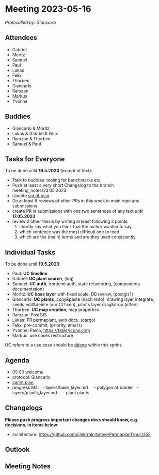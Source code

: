 # Meeting 2023-05-16

_Protocolled by: Giancarlo_

## Attendees

- Gabriel
- Moritz
- Samuel
- Paul
- Lukas
- Felix
- Thorben
- Giancarlo
- Ramzan
- Markus
- Yvonne

## Buddies

- Giancarlo & Moritz
- Lukas & Gabriel & Felix
- Ramzan & Thorben
- Samuel & Paul

## Tasks for Everyone

To be done until **19.5.2023** (except of text):

- Ttalk to buddies: tooling for benchmarks etc.
- Push at least a very short Changelog to the branch meeting_notes/23.05.2023
- Update [sprint plan](https://github.com/orgs/ElektraInitiative/projects/4/)
- Do at least 8 reviews of other PRs in this week in main repo and submissions
- create PR in submissions with one two sentences of any text until **17.05.2023**
- review 2 other thesis by writing at least following 3 points:
  1. shortly say what you think that the author wanted to say
  2. which sentence was the most difficult one to read
  3. which are the (main) terms and are they used consistently

## Individual Tasks

To be done until **19.5.2023**:

- Paul: **UC timeline**
- Gabriel: **UC plant search**, (log)
- Samuel: **UC auth**, frontend auth, state refactoring, (components documentation)
- Moritz: **UC base layer** with fixed scale, DB review, (postgis?)
- Giancarlo: **UC plants**, copy&paste (nach redo), drawing layer integrate, seeds edit&delete (nur CI fixen), plants layer drag&drop (offen)
- Thorben: **UC map creation**, map properties
- Ramzan: PostGIS
- Lukas: PR permaplant, auth docu, (cargo)
- Felix: pre-commit, (priority, emails)
- Yvonne: Pavlo, https://tablericons.com
- Markus: use cases restructure

UC refers to a use case should be [ddone](doc/usecases/README.md) within this sprint.

## Agenda

- 09:00 welcome
- protocol: Giancarlo
- [sprint plan](https://github.com/orgs/ElektraInitiative/projects/4/)
- progress M2:
    - layers/base_layer.md
      - polygon of border
    - layers/plants_layer.md
      - plant plants

## Changelogs

**Please push progress important changes devs should know, e.g. decisions, in items below:**

- architecture: https://github.com/ElektraInitiative/PermaplanT/pull/352

## Outlook

## Meeting Notes
